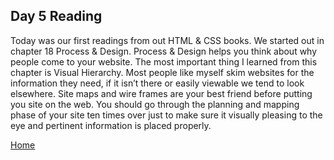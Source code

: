 ## Day 5 Reading

Today was our first readings from out HTML & CSS books. We started out in chapter 18 Process & Design. Process & Design helps you think about why people come to your website. The most important thing I learned from this chapter is Visual Hierarchy. Most people like myself skim websites for the information they need, if it isn’t there or easily viewable we tend to look elsewhere. Site maps and wire frames are your best friend before putting you site on the web. You should go through the planning and mapping phase of your site ten times over just to make sure it visually pleasing to the eye and pertinent information is placed properly.

[Home](README.md)